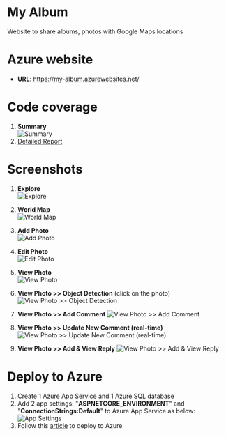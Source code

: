 # My Album
Website to share albums, photos with Google Maps locations
# Azure website
* **URL**: https://my-album.azurewebsites.net/
# Code coverage
1. **Summary**\
![Summary](https://raw.githubusercontent.com/NhatTanVu/myalbum/master/_screenshots/code-coverage.jpg?raw=true)
2. [Detailed Report](https://htmlpreview.github.io/?https://github.com/NhatTanVu/myalbum/blob/Code-Coverage/MyAlbum.Tests/coveragereport/index.html)
# Screenshots
1. **Explore**\
![Explore](https://raw.githubusercontent.com/NhatTanVu/myalbum/master/_screenshots/explore.JPG?raw=true)

2. **World Map**\
![World Map](https://raw.githubusercontent.com/NhatTanVu/myalbum/master/_screenshots/world_map.jpg?raw=true)

3. **Add Photo**\
![Add Photo](https://raw.githubusercontent.com/NhatTanVu/myalbum/master/_screenshots/add_photo.jpg?raw=true)

4. **Edit Photo**\
![Edit Photo](https://raw.githubusercontent.com/NhatTanVu/myalbum/master/_screenshots/edit-photo.jpg?raw=true)

5. **View Photo**\
![View Photo](https://raw.githubusercontent.com/NhatTanVu/myalbum/master/_screenshots/view_photo.JPG?raw=true)

6. **View Photo >> Object Detection** (click on the photo)
![View Photo >> Object Detection](https://raw.githubusercontent.com/NhatTanVu/myalbum/master/_screenshots/view_photo_object_detection.JPG?raw=true)

7. **View Photo >> Add Comment**
![View Photo >> Add Comment](https://raw.githubusercontent.com/NhatTanVu/myalbum/master/_screenshots/add_comment.JPG?raw=true)

8. **View Photo >> Update New Comment (real-time)**
![View Photo >> Update New Comment (real-time)](https://raw.githubusercontent.com/NhatTanVu/myalbum/master/_screenshots/update_new_comment_real_time.JPG?raw=true)

9. **View Photo >> Add & View Reply**
![View Photo >> Add & View Reply](https://raw.githubusercontent.com/NhatTanVu/myalbum/master/_screenshots/view_add_reply.JPG?raw=true)

# Deploy to Azure
1. Create 1 Azure App Service and 1 Azure SQL database
2. Add 2 app settings: "**ASPNETCORE_ENVIRONMENT**" and "**ConnectionStrings:Default**" to Azure App Service as below:
![App Settings](https://raw.githubusercontent.com/NhatTanVu/vega/master/_screenshots/Add%20App%20Settings.PNG)
3. Follow this [article](https://docs.microsoft.com/en-us/aspnet/core/tutorials/publish-to-azure-webapp-using-vscode?view=aspnetcore-3.1) to deploy to Azure
